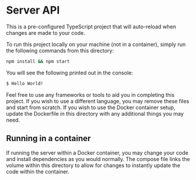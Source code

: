 # Server API

This is a pre-configured TypeScript project that will auto-reload when changes are made to your code.

To run this project locally on your machine (not in a container), simply run the following commands from this directory:

```bash
npm install && npm start
```

You will see the following printed out in the console:

```bash
$ Hello World!
```

Feel free to use any frameworks or tools to aid you in completing this project. If you wish to use a different language, you may remove these files and start from scratch. If you wish to use the Docker container setup, update the Dockerfile in this directory with any additional things you may need.

## Running in a container

If running the server within a Docker container, you may change your code and install dependencies as you would normally. The compose file links the volume within this directory to allow for changes to instantly update the code within the container.
